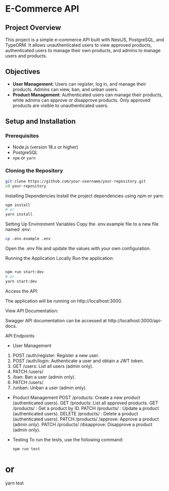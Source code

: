 # E-Commerce API

## Project Overview

This project is a simple e-commerce API built with NestJS, PostgreSQL, and TypeORM. It allows unauthenticated users to view approved products, authenticated users to manage their own products, and admins to manage users and products.

## Objectives

- **User Management**: Users can register, log in, and manage their products. Admins can view, ban, and unban users.
- **Product Management**: Authenticated users can manage their products, while admins can approve or disapprove products. Only approved products are visible to unauthenticated users.

## Setup and Installation

### Prerequisites

- Node.js (version 18.x or higher)
- PostgreSQL
- `npm` or `yarn`

### Cloning the Repository

```bash
git clone https://github.com/your-username/your-repository.git
cd your-repository
```

Installing Dependencies
Install the project dependencies using npm or yarn:

```bash
npm install
# or
yarn install
```

Setting Up Environment Variables
Copy the .env.example file to a new file named .env:

```bash
cp .env.example .env

```

Open the .env file and update the values with your own configuration.

Running the Application Locally
Run the application:

```bash

npm run start:dev
# or
yarn start:dev
```

Access the API:

The application will be running on http://localhost:3000.

View API Documentation:

Swagger API documentation can be accessed at http://localhost:3000/api-docs.

API Endpoints

- User Management

1. POST /auth/register: Register a new user.
2. POST /auth/login: Authenticate a user and obtain a JWT token.
3. GET /users: List all users (admin only).
4. PATCH /users/
5. /ban: Ban a user (admin only).
6. PATCH /users/
7. /unban: Unban a user (admin only).

- Product Management
  POST /products: Create a new product (authenticated users).
  GET /products: List all approved products.
  GET /products/
  : Get a product by ID.
  PATCH /products/
  : Update a product (authenticated users).
  DELETE /products/
  : Delete a product (authenticated users).
  PATCH /products/
  /approve: Approve a product (admin only).
  PATCH /products/
  /disapprove: Disapprove a product (admin only).

- Testing
  To run the tests, use the following command:

  ```bash
  npm run test
  ```

# or

yarn test

```

```
